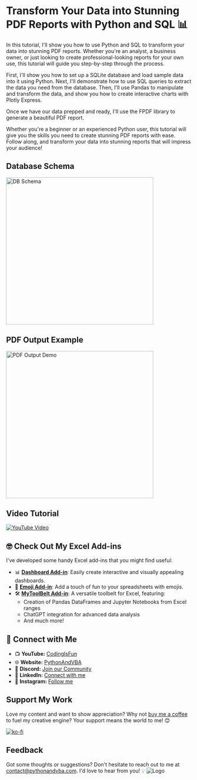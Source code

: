# Transform Your Data into Stunning PDF Reports with Python and SQL 📊
In this tutorial, I'll show you how to use Python and SQL to transform your data into stunning PDF reports. Whether you're an analyst, a business owner, or just looking to create professional-looking reports for your own use, this tutorial will guide you step-by-step through the process.

First, I'll show you how to set up a SQLite database and load sample data into it using Python. Next, I'll demonstrate how to use SQL queries to extract the data you need from the database. Then, I'll use Pandas to manipulate and transform the data, and show you how to create interactive charts with Plotly Express.

Once we have our data prepped and ready, I'll use the FPDF library to generate a beautiful PDF report.

Whether you're a beginner or an experienced Python user, this tutorial will give you the skills you need to create stunning PDF reports with ease. Follow along, and transform your data into stunning reports that will impress your audience!

## Database Schema
<img src="sales_db_schema.png" width="400" alt="DB Schema">

## PDF Output Example
<img src="pdf_output_demo.png" width="400" alt="PDF Output Demo">

## Video Tutorial
[![YouTube Video](https://img.youtube.com/vi/LQywWpDoH9s/0.jpg)](https://youtu.be/LQywWpDoH9s)



## 🤓 Check Out My Excel Add-ins
I've developed some handy Excel add-ins that you might find useful:

- 📊 **[Dashboard Add-in](https://pythonandvba.com/grafly)**: Easily create interactive and visually appealing dashboards.
- 🤪 **[Emoji Add-in](https://pythonandvba.com/emojify)**: Add a touch of fun to your spreadsheets with emojis.
- 🛠️ **[MyToolBelt Add-in](https://pythonandvba.com/mytoolbelt)**: A versatile toolbelt for Excel, featuring:
  - Creation of Pandas DataFrames and Jupyter Notebooks from Excel ranges
  - ChatGPT integration for advanced data analysis
  - And much more!


## 🤝 Connect with Me
- 📺 **YouTube:** [CodingIsFun](https://youtube.com/c/CodingIsFun)
- 🌐 **Website:** [PythonAndVBA](https://pythonandvba.com)
- 💬 **Discord:** [Join our Community](https://pythonandvba.com/discord)
- 💼 **LinkedIn:** [Connect with me](https://www.linkedin.com/in/sven-bosau/)
- 📸 **Instagram:** [Follow me](https://www.instagram.com/codingisfun_official/)

## Support My Work
Love my content and want to show appreciation? Why not [buy me a coffee](https://pythonandvba.com/coffee-donation) to fuel my creative engine? Your support means the world to me! 😊

[![ko-fi](https://ko-fi.com/img/githubbutton_sm.svg)](https://pythonandvba.com/coffee-donation)

## Feedback
Got some thoughts or suggestions? Don't hesitate to reach out to me at contact@pythonandvba.com. I'd love to hear from you! 💡
![Logo](https://www.pythonandvba.com/banner-img)
